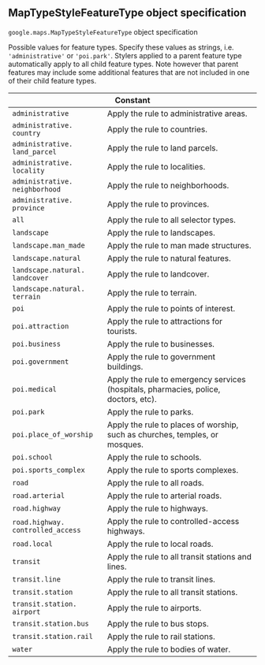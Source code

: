 <h2 id="MapTypeStyleFeatureType"> MapTypeStyleFeatureType object specification </h2><p>
<code><span itemprop="path">google.maps</span>.<span itemprop="name">MapTypeStyleFeatureType</span></code>
object specification
</p><p>Possible values for feature types. Specify these values as strings, i.e. <code>'administrative'</code> or <code>'poi.park'</code>. Stylers applied to a parent feature type automatically apply to all child feature types. Note however that parent features may include some additional features that are not included in one of their child feature types.</p><div class="devsite-table-wrapper"><table class="constants responsive" summary="object MapTypeStyleFeatureType - Constants">
<thead>
<tr><th colspan="2">Constant</th>
</tr></thead>
<tbody>
<tr>
<td><code><span>administrative</span></code></td>
<td>Apply the rule to administrative areas.</td>
</tr>
<tr>
<td><code><span>administrative.<wbr>country</span></code></td>
<td>Apply the rule to countries.</td>
</tr>
<tr>
<td><code><span>administrative.<wbr>land_parcel</span></code></td>
<td>Apply the rule to land parcels.</td>
</tr>
<tr>
<td><code><span>administrative.<wbr>locality</span></code></td>
<td>Apply the rule to localities.</td>
</tr>
<tr>
<td><code><span>administrative.<wbr>neighborhood</span></code></td>
<td>Apply the rule to neighborhoods.</td>
</tr>
<tr>
<td><code><span>administrative.<wbr>province</span></code></td>
<td>Apply the rule to provinces.</td>
</tr>
<tr>
<td><code><span>all</span></code></td>
<td>Apply the rule to all selector types.</td>
</tr>
<tr>
<td><code><span>landscape</span></code></td>
<td>Apply the rule to landscapes.</td>
</tr>
<tr>
<td><code><span>landscape.<wbr>man_made</span></code></td>
<td>Apply the rule to man made structures.</td>
</tr>
<tr>
<td><code><span>landscape.<wbr>natural</span></code></td>
<td>Apply the rule to natural features.</td>
</tr>
<tr>
<td><code><span>landscape.<wbr>natural.<wbr>landcover</span></code></td>
<td>Apply the rule to landcover.</td>
</tr>
<tr>
<td><code><span>landscape.<wbr>natural.<wbr>terrain</span></code></td>
<td>Apply the rule to terrain.</td>
</tr>
<tr>
<td><code><span>poi</span></code></td>
<td>Apply the rule to points of interest.</td>
</tr>
<tr>
<td><code><span>poi.<wbr>attraction</span></code></td>
<td>Apply the rule to attractions for tourists.</td>
</tr>
<tr>
<td><code><span>poi.<wbr>business</span></code></td>
<td>Apply the rule to businesses.</td>
</tr>
<tr>
<td><code><span>poi.<wbr>government</span></code></td>
<td>Apply the rule to government buildings.</td>
</tr>
<tr>
<td><code><span>poi.<wbr>medical</span></code></td>
<td>Apply the rule to emergency services (hospitals, pharmacies, police, doctors, etc).</td>
</tr>
<tr>
<td><code><span>poi.<wbr>park</span></code></td>
<td>Apply the rule to parks.</td>
</tr>
<tr>
<td><code><span>poi.<wbr>place_of_worship</span></code></td>
<td>Apply the rule to places of worship, such as churches, temples, or mosques.</td>
</tr>
<tr>
<td><code><span>poi.<wbr>school</span></code></td>
<td>Apply the rule to schools.</td>
</tr>
<tr>
<td><code><span>poi.<wbr>sports_complex</span></code></td>
<td>Apply the rule to sports complexes.</td>
</tr>
<tr>
<td><code><span>road</span></code></td>
<td>Apply the rule to all roads.</td>
</tr>
<tr>
<td><code><span>road.<wbr>arterial</span></code></td>
<td>Apply the rule to arterial roads.</td>
</tr>
<tr>
<td><code><span>road.<wbr>highway</span></code></td>
<td>Apply the rule to highways.</td>
</tr>
<tr>
<td><code><span>road.<wbr>highway.<wbr>controlled_access</span></code></td>
<td>Apply the rule to controlled-access highways.</td>
</tr>
<tr>
<td><code><span>road.<wbr>local</span></code></td>
<td>Apply the rule to local roads.</td>
</tr>
<tr>
<td><code><span>transit</span></code></td>
<td>Apply the rule to all transit stations and lines.</td>
</tr>
<tr>
<td><code><span>transit.<wbr>line</span></code></td>
<td>Apply the rule to transit lines.</td>
</tr>
<tr>
<td><code><span>transit.<wbr>station</span></code></td>
<td>Apply the rule to all transit stations.</td>
</tr>
<tr>
<td><code><span>transit.<wbr>station.<wbr>airport</span></code></td>
<td>Apply the rule to airports.</td>
</tr>
<tr>
<td><code><span>transit.<wbr>station.<wbr>bus</span></code></td>
<td>Apply the rule to bus stops.</td>
</tr>
<tr>
<td><code><span>transit.<wbr>station.<wbr>rail</span></code></td>
<td>Apply the rule to rail stations.</td>
</tr>
<tr>
<td><code><span>water</span></code></td>
<td>Apply the rule to bodies of water.</td>
</tr>
</tbody>
</table></div>